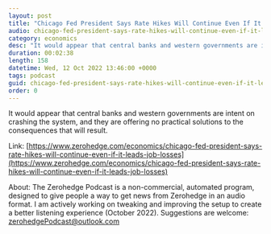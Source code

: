 ```yaml
---
layout: post
title: "Chicago Fed President Says Rate Hikes Will Continue Even If It Leads To Job Losses"
audio: chicago-fed-president-says-rate-hikes-will-continue-even-if-it-leads-job-losses-0
category: economics
desc: "It would appear that central banks and western governments are intent on crashing the system, and they are offering no practical solutions to the consequences that will result.     "
duration: 00:02:38
length: 158
datetime: Wed, 12 Oct 2022 13:46:00 +0000
tags: podcast
guid: chicago-fed-president-says-rate-hikes-will-continue-even-if-it-leads-job-losses-0
order: 0
---
```

It would appear that central banks and western governments are intent on crashing the system, and they are offering no practical solutions to the consequences that will result.     

Link: [https://www.zerohedge.com/economics/chicago-fed-president-says-rate-hikes-will-continue-even-if-it-leads-job-losses](https://www.zerohedge.com/economics/chicago-fed-president-says-rate-hikes-will-continue-even-if-it-leads-job-losses)

About: The Zerohedge Podcast is a non-commercial, automated program, designed to give people a way to get news from Zerohedge in an audio format.  I am actively working on tweaking and improving the setup to create a better listening experience (October 2022).  Suggestions are welcome: [zerohedgePodcast@outlook.com](mailto:zerohedgePodcast@outlook.com)